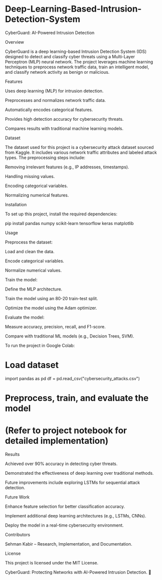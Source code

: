 # Deep-Learning-Based-Intrusion-Detection-System
CyberGuard: AI-Powered Intrusion Detection

Overview

CyberGuard is a deep learning-based Intrusion Detection System (IDS) designed to detect and classify cyber threats using a Multi-Layer Perceptron (MLP) neural network. The project leverages machine learning techniques to preprocess network traffic data, train an intelligent model, and classify network activity as benign or malicious.

Features

Uses deep learning (MLP) for intrusion detection.

Preprocesses and normalizes network traffic data.

Automatically encodes categorical features.

Provides high detection accuracy for cybersecurity threats.

Compares results with traditional machine learning models.

Dataset

The dataset used for this project is a cybersecurity attack dataset sourced from Kaggle. It includes various network traffic attributes and labeled attack types. The preprocessing steps include:

Removing irrelevant features (e.g., IP addresses, timestamps).

Handling missing values.

Encoding categorical variables.

Normalizing numerical features.

Installation

To set up this project, install the required dependencies:

pip install pandas numpy scikit-learn tensorflow keras matplotlib

Usage

Preprocess the dataset:

Load and clean the data.

Encode categorical variables.

Normalize numerical values.

Train the model:

Define the MLP architecture.

Train the model using an 80-20 train-test split.

Optimize the model using the Adam optimizer.

Evaluate the model:

Measure accuracy, precision, recall, and F1-score.

Compare with traditional ML models (e.g., Decision Trees, SVM).

To run the project in Google Colab:

# Load dataset
import pandas as pd
df = pd.read_csv("cybersecurity_attacks.csv")

# Preprocess, train, and evaluate the model
# (Refer to project notebook for detailed implementation)

Results

Achieved over 90% accuracy in detecting cyber threats.

Demonstrated the effectiveness of deep learning over traditional methods.

Future improvements include exploring LSTMs for sequential attack detection.

Future Work

Enhance feature selection for better classification accuracy.

Implement additional deep learning architectures (e.g., LSTMs, CNNs).

Deploy the model in a real-time cybersecurity environment.

Contributors

Sehman Kabir – Research, Implementation, and Documentation.

License

This project is licensed under the MIT License.

CyberGuard: Protecting Networks with AI-Powered Intrusion Detection. 🚀

